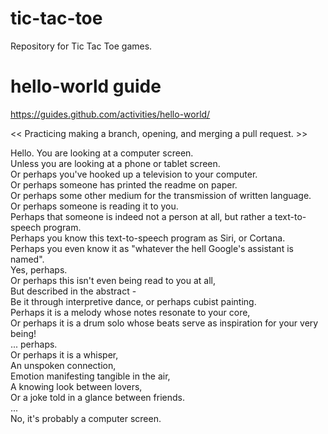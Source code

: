 # tic-tac-toe
Repository for Tic Tac Toe games.

# hello-world guide
https://guides.github.com/activities/hello-world/

<< Practicing making a branch, opening, and merging a pull request. >>

Hello. You are looking at a computer screen. \
Unless you are looking at a phone or tablet screen. \
Or perhaps you've hooked up a television to your computer. \
Or perhaps someone has printed the readme on paper. \
Or perhaps some other medium for the transmission of written language. \
Or perhaps someone is reading it to you. \
Perhaps that someone is indeed not a person at all, but rather a text-to-speech program. \
Perhaps you know this text-to-speech program as Siri, or Cortana. \
Perhaps you even know it as "whatever the hell Google's assistant is named". \
Yes, perhaps. \
Or perhaps this isn't even being read to you at all, \
But described in the abstract - \
Be it through interpretive dance, or perhaps cubist painting. \
Perhaps it is a melody whose notes resonate to your core, \
Or perhaps it is a drum solo whose beats serve as inspiration for your very being! \
... perhaps. \
Or perhaps it is a whisper, \
An unspoken connection, \
Emotion manifesting tangible in the air, \
A knowing look between lovers, \
Or a joke told in a glance between friends. \
... \
No, it's probably a computer screen.
